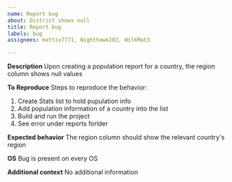 ```yaml
---
name: Report bug
about: District shows null
title: Report bug
labels: bug
assignees: mattix7771, Nighthawk202, WilkMat3

---
```


**Description**
Upon creating a population report for a country, the
region column shows null values

**To Reproduce**
Steps to reproduce the behavior:
1. Create Stats list to hold pupulation info
2. Add population information of a country into the list
3. Build and run the project
4. See error under reports forlder

**Expected behavior**
The region column should show the relevant country's region

**OS**
Bug is present on every OS

**Additional context**
No additional information
